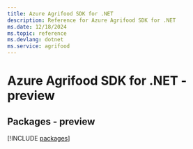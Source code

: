 ```yaml
---
title: Azure Agrifood SDK for .NET
description: Reference for Azure Agrifood SDK for .NET
ms.date: 12/18/2024
ms.topic: reference
ms.devlang: dotnet
ms.service: agrifood
---
```

# Azure Agrifood SDK for .NET - preview
## Packages - preview
[!INCLUDE [packages](agrifood-index.md)]